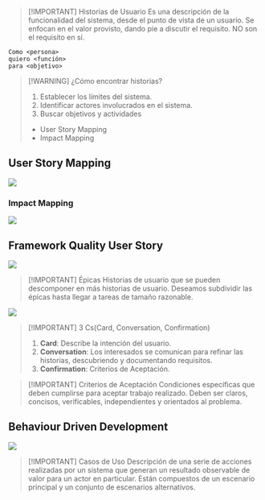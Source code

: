 > [!IMPORTANT] Historias de Usuario
> Es una descripción de la funcionalidad del sistema, desde el punto de vista de un usuario.
> Se enfocan en el valor provisto, dando pie a discutir el requisito.
> NO son el requisito en sí.

```
Como <persona>
quiero <función>
para <objetivo>
```

> [!WARNING] ¿Cómo encontrar historias?
> 1. Establecer los límites del sistema.
> 2. Identificar actores involucrados en el sistema.
> 3. Buscar objetivos y actividades
> 	- User Story Mapping
> 	- Impact Mapping

## User Story Mapping

![](Ingeniería%20de%20Software%20I/img%20is1/Pasted%20image%2020240925161018.png)

### Impact Mapping

![](Ingeniería%20de%20Software%20I/img%20is1/Pasted%20image%2020240925161028.png)
## Framework Quality User Story
![](Ingeniería%20de%20Software%20I/img%20is1/Pasted%20image%2020240925160056.png)


> [!IMPORTANT] Épicas
> Historias de usuario que se pueden descomponer en más historias de usuario.
> Deseamos subdividir las épicas hasta llegar a tareas de tamaño razonable.


![](Ingeniería%20de%20Software%20I/img%20is1/Pasted%20image%2020240925160334.png)


> [!IMPORTANT] 3 Cs(Card, Conversation, Confirmation)
> 1. **Card**: Describe la intención del usuario.
> 2. **Conversation**: Los interesados se comunican para refinar las historias, descubriendo y documentando requisitos.
> 3. **Confirmation**: Criterios de Aceptación.


> [!IMPORTANT] Criterios de Aceptación
> Condiciones específicas que deben cumplirse para aceptar trabajo realizado.
> Deben ser claros, concisos, verificables, independientes y orientados al problema.

## Behaviour Driven Development

![](Ingeniería%20de%20Software%20I/img%20is1/Pasted%20image%2020240925160701.png)

> [!IMPORTANT] Casos de Uso
> Descripción de una serie de acciones realizadas por un sistema que generan un resultado observable de valor para un actor en particular.
> Están compuestos de un escenario principal y un conjunto de escenarios alternativos.

